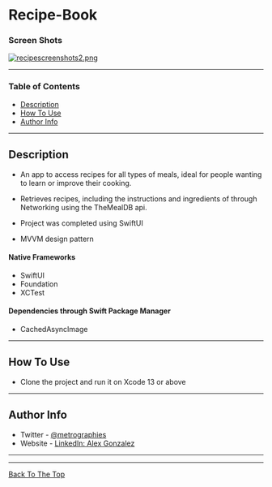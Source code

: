 # Recipe-Book

### Screen Shots
[![recipescreenshots2.png](https://i.postimg.cc/TPtnkBBN/recipescreenshots2.png)](https://postimg.cc/06J6jXk7)

---

### Table of Contents

- [Description](#description)
- [How To Use](#how-to-use)
- [Author Info](#author-info)

---

## Description

- An app to access recipes for all types of meals, ideal for people wanting to learn or improve their cooking.

- Retrieves recipes, including the instructions and ingredients of through Networking using the TheMealDB api.

- Project was completed using SwiftUI

- MVVM design pattern

#### Native Frameworks

- SwiftUI
- Foundation
- XCTest

#### Dependencies through Swift Package Manager

- CachedAsyncImage

---

## How To Use

- Clone the project and run it on Xcode 13 or above

---

## Author Info

- Twitter - [@metrographies](https://twitter.com/metrographies)
- Website - [LinkedIn: Alex Gonzalez](https://www.linkedin.com/in/alex-gonzalez-b95674211/)

---



---

[Back To The Top](#Recipe-Book)
